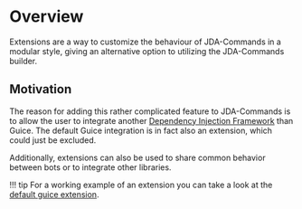 # Overview
Extensions are a way to customize the behaviour of JDA-Commands in a modular style, giving an alternative option to
utilizing the JDA-Commands builder.

## Motivation
The reason for adding this rather complicated feature to JDA-Commands is to allow the user to integrate another
[Dependency Injection Framework](../di.md) than Guice. The default Guice integration is in fact also an extension, which could just be excluded.

Additionally, extensions can also be used to share common behavior between bots or to integrate other libraries.

!!! tip
    For a working example of an extension you can take a look at the
    [default guice extension](https://github.com/Kaktushose/jda-commands/tree/main/guice-extension).